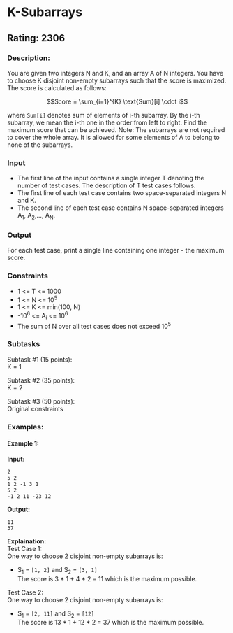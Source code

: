 # K-Subarrays
## Rating: 2306
### Description:
You are given two integers N and K, and an array A of N integers. You have to choose K disjoint non-empty subarrays such that the score is maximized.
The score is calculated as follows:

$$Score = \sum_{i=1}^{K} \text{Sum}[i] \cdot i$$

where `Sum[i]` denotes sum of elements of i-th subarray. By the i-th subarray, we mean the i-th one in the order from left to right.
Find the maximum score that can be achieved.
Note: The subarrays are not required to cover the whole array. It is allowed for some elements of A to belong to none of the subarrays.
### Input
- The first line of the input contains a single integer T denoting the number of test cases. The description of T test cases follows.
- The first line of each test case contains two space-separated integers N and K.
- The second line of each test case contains N space-separated integers A<sub>1</sub>, A<sub>2</sub>,..., Α<sub>Ν</sub>.

### Output
For each test case, print a single line containing one integer - the maximum score.
### Constraints
- 1 <= T <= 1000
- 1 <= N <= 10<sup>5</sup>
- 1 <= K <= min(100, N)
- -10<sup>6</sup> <= A<sub>i</sub> <= 10<sup>6</sup>
- The sum of N over all test cases does not exceed 10<sup>5</sup>
### Subtasks
Subtask #1 (15 points):  
K = 1 

Subtask #2 (35 points):  
K = 2

Subtask #3 (50 points):  
Original constraints

### Examples:
#### Example 1:
**Input:**
```
2
5 2
1 2 -1 3 1
5 2
-1 2 11 -23 12
```
**Output:**
```
11
37
```
**Explaination:**  
Test Case 1:  
One way to choose 2 disjoint non-empty subarrays is:
- S<sub>1</sub> = `[1, 2]` and S<sub>2</sub> = `[3, 1]`  
The score is 3 * 1 + 4 * 2 = 11 which is the maximum possible.

Test Case 2:  
One way to choose 2 disjoint non-empty subarrays is:
- S<sub>1</sub> = `[2, 11]` and S<sub>2</sub> = `[12]`  
The score is 13 * 1 + 12 * 2 = 37 which is the maximum possible.